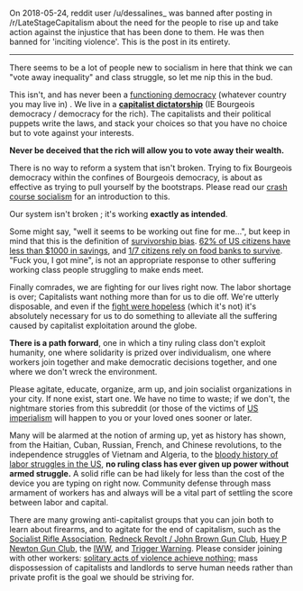 On 2018-05-24, reddit user /u/dessalines_ was banned after posting in /r/LateStageCapitalism about the need for the people to rise up and take action against the injustice that has been done to them. He was then banned for 'inciting violence'. This is the post in its entirety.

---

There seems to be a lot of people new to socialism in here that think we can "vote away inequality" and class struggle, so let me nip this in the bud.
 
This isn't, and has never been a [functioning democracy](https://www.youtube.com/watch?v=k8vVEbCquMw) (whatever country you may live in) . We live in a **[capitalist dictatorship](https://theimmortalscience.wordpress.com/2017/02/27/the-state-and-revolution-an-overview/)** (IE Bourgeois democracy / democracy for the rich). The capitalists and their political puppets write the laws, and stack your choices so that you have no choice but to vote against your interests.
 
**Never be deceived that the rich will allow you to vote away their wealth.**
 
There is no way to reform a system that isn't broken. Trying to fix Bourgeois democracy within the confines of Bourgeois democracy, is about as effective as trying to pull yourself by the bootstraps. Please read our [crash course socialism](https://github.com/dessalines/essays/blob/master/crash_course_socialism.md) for an introduction to this.
 
Our system isn't broken ; it's working **exactly as intended**.
 
Some might say, "well it seems to be working out fine for me...", but keep in mind that this is the definition of [survivorship bias](https://en.wikipedia.org/wiki/Survivorship_bias). [62% of US citizens have less than $1000 in savings](https://www.marketwatch.com/story/most-americans-have-less-than-1000-in-savings-2015-10-06), and [1/7 citizens rely on food banks to survive](https://www.usatoday.com/story/news/nation/2014/08/17/hunger-study-food/14195585/). "Fuck you, I got mine", is not an appropriate response to other suffering working class people struggling to make ends meet.
 
Finally comrades, we are fighting for our lives right now. The labor shortage is over; Capitalists want nothing more than for us to die off. We're utterly disposable, and even if the [fight were hopeless](https://i.imgur.com/9G5E12s.png) (which it's not) it's absolutely necessary for us to do something to alleviate all the suffering caused by capitalist exploitation around the globe.
 
**There is a path forward**, one in which a tiny ruling class don't exploit humanity, one where solidarity is prized over individualism, one where workers join together and make democratic decisions together, and one where we don't wreck the environment.
 
Please agitate, educate, organize, arm up, and join socialist organizations in your city. If none exist, start one. We have no time to waste; if we don't, the nightmare stories from this subreddit (or those of the victims of [US imperialism](https://github.com/dessalines/essays/blob/master/us_atrocities.md) will happen to you or your loved ones sooner or later.
 
Many will be alarmed at the notion of arming up, yet as history has shown, from the Haitian, Cuban, Russian, French, and Chinese revolutions, to the independence struggles of Vietnam and Algeria, to the [bloody history of labor struggles in the US](https://github.com/dessalines/essays/blob/master/us_atrocities.md#workers-and-the-poor), **no ruling class has ever given up power without armed struggle.** A solid rifle can be had likely for less than the cost of the device you are typing on right now. Community defense through mass armament of workers has and always will be a vital part of settling the score between labor and capital.
 
 
There are many growing anti-capitalist groups that you can join both to learn about firearms, and to agitate for the end of capitalism, such as the [Socialist Rifle Association](/r/socialistra), [Redneck Revolt / John Brown Gun Club](https://www.redneckrevolt.org/), [Huey P Newton Gun Club](https://hueypnewtongunclub.org/), the [IWW](https://iww.org/), and [Trigger Warning](https://www.facebook.com/triggerwarninggunclub/). Please consider joining with other workers: [solitary acts of violence achieve nothing;](https://www.marxists.org/archive/trotsky/1911/11/tia09.htm) mass dispossession of capitalists and landlords to serve human needs rather than private profit is the goal we should be striving for.
